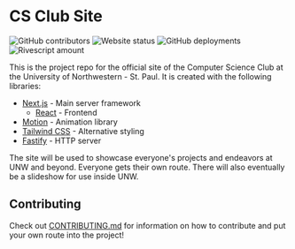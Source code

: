 # CS Club Site

![GitHub contributors](https://img.shields.io/github/contributors/UNW-Computer-Science-Club/cs-club-site)
![Website status](https://img.shields.io/website?url=https%3A%2F%2Funwcsclub.dev%2F)
![GitHub deployments](https://img.shields.io/github/deployments/UNW-Computer-Science-Club/cs-club-site/production?label=deployment)
![Rivescript amount](https://img.shields.io/badge/rivescript-none-success)

This is the project repo for the official site of the Computer Science Club at
the University of Northwestern - St. Paul. It is created with the following
libraries:

- [Next.js](https://nextjs.org) - Main server framework
  - [React](https://react.dev) - Frontend
- [Motion](https://motion.dev) - Animation library
- [Tailwind CSS](https://tailwindcss.com) - Alternative styling
- [Fastify](https://fastify.dev/) - HTTP server

The site will be used to showcase everyone's projects and endeavors at UNW and
beyond. Everyone gets their own route. There will also eventually be a
slideshow for use inside UNW.

## Contributing

Check out [CONTRIBUTING.md](CONTRIBUTING.md) for information on how to
contribute and put your own route into the project!
